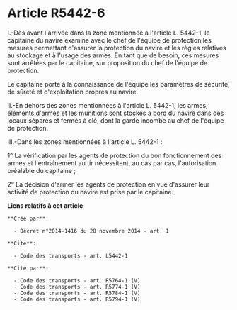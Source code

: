 # Article R5442-6

I.-Dès avant l'arrivée dans la zone mentionnée à l'article L. 5442-1, le capitaine du navire examine avec le chef de l'équipe
de protection les mesures permettant d'assurer la protection du navire et les règles relatives au stockage et à l'usage des
armes. En tant que de besoin, ces mesures sont arrêtées par le capitaine, sur proposition du chef de l'équipe de protection. 

Le capitaine porte à la connaissance de l'équipe les paramètres de sécurité, de sûreté et d'exploitation propres au navire. 

II.-En dehors des zones mentionnées à l'article L. 5442-1, les armes, éléments d'armes et les munitions sont stockés à bord
du navire dans des locaux séparés et fermés à clé, dont la garde incombe au chef de l'équipe de protection. 

III.-Dans les zones mentionnées à l'article L. 5442-1 : 

1° La vérification par les agents de protection du bon fonctionnement des armes et l'entraînement au tir nécessitent, au cas
par cas, l'autorisation préalable du capitaine ; 

2° La décision d'armer les agents de protection en vue d'assurer leur activité de protection du navire est prise par le
capitaine.

**Liens relatifs à cet article**

	**Créé par**:

	  - Décret n°2014-1416 du 28 novembre 2014 - art. 1

	**Cite**:

	  - Code des transports - art. L5442-1

	**Cité par**:

	  - Code des transports - art. R5764-1 (V)
	  - Code des transports - art. R5774-1 (V)
	  - Code des transports - art. R5784-1 (V)
	  - Code des transports - art. R5794-1 (V)
